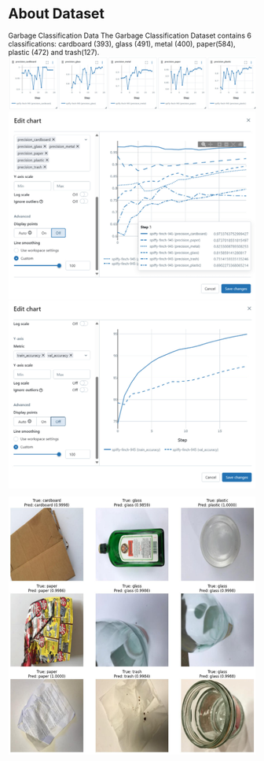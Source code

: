 # About Dataset
Garbage Classification Data
The Garbage Classification Dataset contains 6 classifications: cardboard (393), glass (491), metal (400), paper(584), plastic (472) and trash(127).
![Alt text](metrics_mlflow.jpg)
![Alt text](precision_mlflow.jpg)
![Alt text](test_val_accuracy_mlflow.jpg)

![Alt text](validation.jpg)

